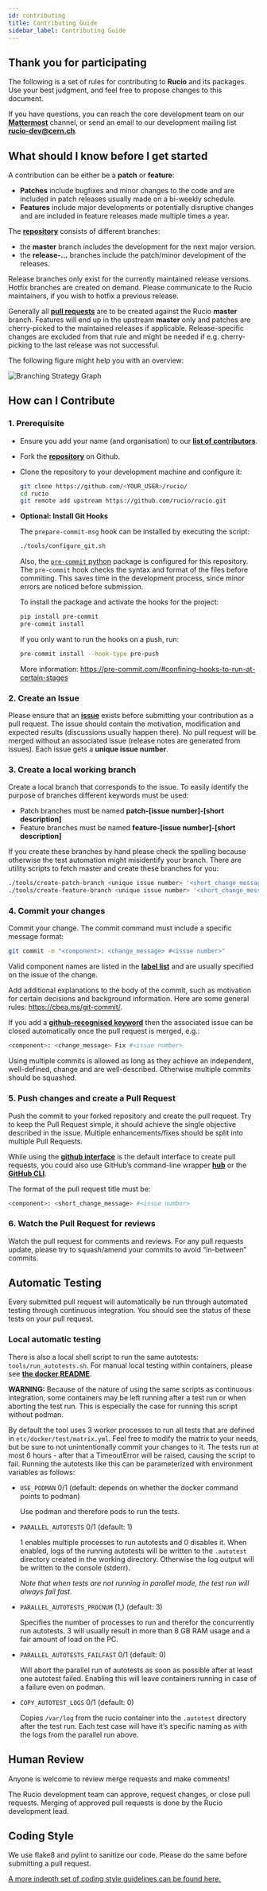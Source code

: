 ```yaml
---
id: contributing
title: Contributing Guide
sidebar_label: Contributing Guide
---
```


## Thank you for participating

The following is a set of rules for contributing to **Rucio** and its
packages. Use your best judgment, and feel free to propose changes to this
document.

If you have questions, you can reach the core development team on our 
[__Mattermost__](mattermost.md) channel, or send an email to our
development mailing list [__rucio-dev@cern.ch__](mailto:rucio-dev@cern.ch).

## What should I know before I get started

A contribution can be either be a **patch** or **feature**:

* **Patches** include bugfixes and minor changes to the code and are included in
  patch releases usually made on a bi-weekly schedule.
* **Features** include major developments or potentially disruptive changes and
  are included in feature releases made multiple times a year.

The [__repository__](https://github.com/rucio/rucio/) consists of different
branches:

* the **master** branch includes the development for the next major version.
* the **release-…** branches include the patch/minor development of the
  releases.

Release branches only exist for the currently maintained release
versions. Hotfix branches are created on demand. Please communicate to the Rucio
maintainers, if you wish to hotfix a previous release.

Generally all [__pull requests__](https://github.com/rucio/rucio/pulls) are to
be created against the Rucio **master** branch. Features will end up in the
upstream **master** only and patches are cherry-picked to the maintained
releases if applicable. Release-specific changes are excluded from that rule and
might be needed if e.g. cherry-picking to the last release was not successful.

The following figure might help you with an overview:

![Branching Strategy Graph](/img/branching_strategy.svg)

## How can I Contribute

### 1. Prerequisite

* Ensure you add your name (and organisation) to our [__list of
  contributors__](about_our_contributors.md).

* Fork the [__repository__](https://github.com/rucio/rucio/) on
  Github.

* Clone the repository to your development machine and configure it:

  ```bash
  git clone https://github.com/<YOUR_USER>/rucio/
  cd rucio
  git remote add upstream https://github.com/rucio/rucio.git
  ```

* **Optional: Install Git Hooks**

  The `prepare-commit-msg` hook can be installed by executing the script:

  ```bash
  ./tools/configure_git.sh
  ```

  Also, the [`pre-commit` python](https://pre-commit.com/) package is configured
  for this repository. The `pre-commit` hook checks the syntax and format of the
  files before commiting. This saves time in the development process, since
  minor errors are noticed before submission.

  To install the package and activate the hooks for the project:

  ```bash
  pip install pre-commit
  pre-commit install
  ```

  If you only want to run the hooks on a push, run:

  ```bash
  pre-commit install --hook-type pre-push
  ```

  More information:
  <https://pre-commit.com/#confining-hooks-to-run-at-certain-stages>

### 2. Create an Issue

Please ensure that an [__issue__](https://github.com/rucio/rucio/issues/new)
exists before submitting your contribution as a pull request. The issue should
contain the motivation, modification and expected results (discussions usually
happen there). No pull request will be merged without an associated issue
(release notes are generated from issues). Each issue gets a **unique issue
number**.

### 3. Create a local working branch

Create a local branch that corresponds to the issue. To easily
identify the purpose of branches different keywords must be used:

* Patch branches must be named **patch-[issue number]-[short description]**
* Feature branches must be named **feature-[issue number]-[short description]**

If you create these branches by hand please check the spelling because otherwise
the test automation might misidentify your branch. There are utility scripts to
fetch master and create these branches for you:

```bash
./tools/create-patch-branch <unique issue number> '<short_change_message>'
./tools/create-feature-branch <unique issue number> '<short_change_message>'
```

### 4. Commit your changes

Commit your change. The commit command must include a specific message format:

```bash
git commit -m "<component>: <change_message> #<issue number>"
```

Valid component names are listed in the [__label
list__](https://github.com/rucio/rucio/labels) and are usually specified on the
issue of the change.

Add additional explanations to the body of the commit, such as motivation for
certain decisions and background information. Here are some general rules:
<https://cbea.ms/git-commit/>.

If you add a [__github-recognised
keyword__](https://help.github.com/articles/closing-issues-using-keywords/) then
the associated issue can be closed automatically once the pull request is
merged, e.g.:

```bash
<component>: <change_message> Fix #<issue number>
```

Using multiple commits is allowed as long as they achieve an independent, 
well-defined, change and are well-described. Otherwise multiple commits should
be squashed.

### 5. Push changes and create a Pull Request

Push the commit to your forked repository and create the pull request. Try to
keep the Pull Request simple, it should achieve the single objective described
in the issue. Multiple enhancements/fixes should be split into multiple Pull
Requests.

While using the [__github
interface__](https://help.github.com/articles/creating-a-pull-request/) is the
default interface to create pull requests, you could also use GitHub’s
command-line wrapper [__hub__](https://hub.github.com) or the [__GitHub
CLI__](https://cli.github.com/).

The format of the pull request title must be:

```bash
<component>: <short_change_message> #<issue number>
```

### 6. Watch the Pull Request for reviews

Watch the pull request for comments and reviews. For any pull requests update,
please try to squash/amend your commits to avoid “in-between” commits.

## Automatic Testing

Every submitted pull request will automatically be run through automated testing
through continuous integration. You should see the status of these tests on your
pull request.

### Local automatic testing

There is also a local shell script to run the same autotests:
`tools/run_autotests.sh`. For manual local testing within containers, please see
[__the docker
README__](https://github.com/rucio/rucio/blob/master/etc/docker/dev/README.rst).

**WARNING:** Because of the nature of using the same scripts as continuous
integration, some containers may be left running after a test run or when
aborting the test run. This is especially the case for running this script
without podman.

By default the tool uses 3 worker processes to run all tests that are defined in
`etc/docker/test/matrix.yml`. Feel free to modify the matrix to your needs, but
be sure to not unintentionally commit your changes to it. The tests run at most
6 hours - after that a TimeoutError will be raised, causing the script to
fail. Running the autotests like this can be parameterized with environment
variables as follows:

* `USE_PODMAN` 0/1 (default: depends on whether the docker command points to
  podman)

    Use podman and therefore pods to run the tests.

* `PARALLEL_AUTOTESTS` 0/1 (default: 1)

    1 enables multiple processes to run autotests and 0 disables it.  When
    enabled, logs of the running autotests will be written to the `.autotest`
    directory created in the working directory. Otherwise the log output will be
    written to the console (stderr).

    *Note that when tests are not running in parallel mode, the test run will
    always fail fast.*

* `PARALLEL_AUTOTESTS_PROCNUM` (1,) (default: 3)

    Specifies the number of processes to run and therefor the concurrently run
    autotests. 3 will usually result in more than 8 GB RAM usage and a fair
    amount of load on the PC.

* `PARALLEL_AUTOTESTS_FAILFAST` 0/1 (default: 0)

    Will abort the parallel run of autotests as soon as possible after at least
    one autotest failed. Enabling this will leave containers running in case of
    a failure even on podman.

* `COPY_AUTOTEST_LOGS` 0/1 (default: 0)

    Copies `/var/log` from the rucio container into the `.autotest` directory
    after the test run. Each test case will have it’s specific naming as with
    the logs from the parallel run above.

## Human Review

Anyone is welcome to review merge requests and make comments!

The Rucio development team can approve, request changes, or close pull
requests. Merging of approved pull requests is done by the Rucio development
lead.

## Coding Style

We use flake8 and pylint to sanitize our code. Please do the same before
submitting a pull request.

[A more indepth set of coding style guidelines can be found here.](./developer/style_guide.md)